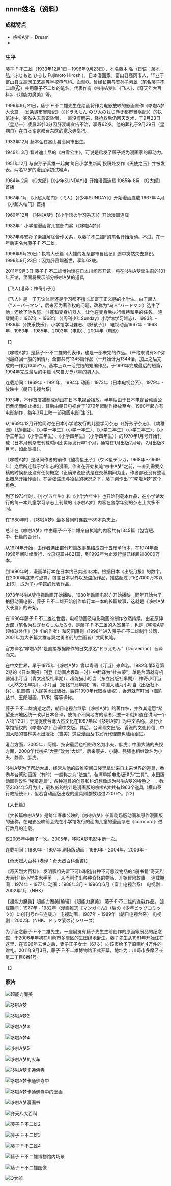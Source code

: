 ## nnnn姓名（资料）

### 成就特点

- 哆啦A梦 = Dream
- ​


### 生平

藤子·F·不二雄（1933年12月1日－1996年9月23日），本名藤本 弘（日语：藤本 弘／ふじもと ひろし Fujimoto Hiroshi），日本漫画家。富山县高冈市人、毕业于富山县立高冈工艺高等学校电气科。血型O。曾经长期与安孙子素雄（笔名藤子不二雄Ⓐ）共用藤子不二雄的笔名。代表作有《哆啦A梦》、《飞人》、《奇天烈大百科》、《超能力魔美》等。

1996年9月21日，藤子·F·不二雄先生在绘画将作为电影放映的影画原作《哆啦A梦大长篇──发条城市冒险记》（《ドラえもん のび太のねじ巻き都市冒険記》）的执笔途中，突然失去意识昏倒，一直没有醒来，经抢救后仍回天乏术，于9月23日（星期一）凌晨2时10分因肝衰竭宣告不治，享寿62岁。他的葬礼于9月29日（星期日）在日本东京都台东区的宽永寺举行。

1933年12月 藤本弘在富山县高冈市出生。

1949年 3月 看过迪士尼的《白雪公主》，可说是启发了藤子成为漫画家的原动力。

1951年12月 与安孙子素雄一起向‘每日小学生新闻’投稿处女作《天使之玉》并被发表。两名17岁的漫画家初试啼声。



1964年 2月 《Q太郎》【《少年SUNDAY》】开始漫画连载
1965年 8月 《Q太郎》首播

1967年 1月 《小超人帕门》（飞人）【《少年SUNDAY》】开始漫画连载
1967年 4月 《小超人帕门》首播

1969年12月 《哆啦A梦》【《小学馆の学习杂志》】开始漫画连载

1982年：小学馆漫画赏儿童部门奖（《哆啦A梦》）

1987年与安孙子素雄解除合作关系，以藤子不二雄F的笔名开始活动。不过，在一年后更名为藤子·F·不二雄。

1996年9月20日：执笔大长篇《大雄的发条都市冒险记》途中突然失去意识。
1996年9月23日：因为肝衰竭逝世，享年62歳。

2011年9月3日 藤子·F·不二雄博物馆在日本川崎市开馆，将在哆啦A梦出生前的101年开馆，里面将展示部分哆啦A梦的道具



【飞人(港译：神奇小子)】

《飞人》是一了无论体育还是学习都不擅长却富于正义感的小学生。由于超人（“スーパーマン”，后来因为著作权的问题，改称为“鸟人”バードマン）选中了他，还给了他头盔、斗蓬和变身机器人，让他在变身后执行维持和平的任务。
连载期间：1967年 - 1968年（《周刊少年Sunday》小学馆学习雑志）、1983年 - 1986年（《快乐快乐》、小学馆学习雑志、《好孩子》）
电视动画1967年 - 1968年、1983年 - 1985年、2003年（电影）、2004年（电影）

【】

《哆啦A梦》是藤子·F·不二雄的代表作，也是一部未完的作品。（严格来说有3个如同最终回一般的剧情）。全部共有1345篇作品（一开始计为1344话，加上之后完成的一作为1345个）。基本上以一话完结的短编作品。于1991年完成最后的短篇，1994年完成最后的中篇《來自ガラパ星的男人》。

连载期间：1969年 - 1991年、1994年
动画：1973年（日本电视台系）、1979年 - 放映中（朝日电视台系）

1973年，本作首度被制成动画在日本电视台播放，半年后由于日本电视台动画公司倒闭而终止播出，其后由朝日电视台于1979年起制作播放至今。1980年起亦有电影制作，每年3月上映一部动画电影[注 2]。



从1969年12月开始同时在日本小学馆发行的儿童学习杂志（《好孩子杂志》、《幼稚园》（幼稚園）、《小学一年生》（小学一年生）、《小学二年生》（小学二年生）、《小学三年生》（小学三年生）、《小学四年生》（小学四年生））的1970年1月号开始刊载（日本月刊杂志刊载时间比实际发行早1个月，通常在1月出版2月号，2月出版3月号，如此类推）。

《哆啦A梦》是继同作者的前作《酸梅星王子》（ウメ星デンカ，1968年～1969年）之后所连载于学年志的漫画。作者在开始执笔“哆啦A梦”之前，一直到需要交稿的时候都还没有任何概念（正确来说应该是在交稿期间为止，作者都还没有整理出概念开始作画）。在紧张焦虑与凌乱的状况之下，藤子创作出了“哆啦A梦”这个角色。

到了1973年时，《小学五年生》和《小学六年生》也开始刊载本作品，在小学馆发行的每一本儿童学习杂志上刊载的《哆啦A梦》内容在各学年别的杂志上大多不同。

在1980年时，《哆啦A梦》最多曾同时连载于89本杂志上。

总计在《哆啦A梦》中由藤子·F·不二雄亲自执笔的内容共有1345篇（包含短、中、长篇的合计）。

从1974年开始，由作者选出部分短篇故事集结成四十五册单行本，在1974年至1996年间陆续发行，收录短篇共821篇，到1992年为止发行量已经超过8000万本。

到1996年时，漫画单行本在日本约已卖出1亿本。根据日本《出版月报》的数字，在2000年度末时点算，包含日本以外以及盗版作品，推估超过了1亿7000万本以上[6]，成为了小学馆的代表作品。

1973年哆啦A梦电视动画开始播映，1980年动画电影亦开始播映。同年开始为了拍摄动画电影，藤子·F·不二雄开始创作单行本一本的长篇故事，这就是《哆啦A梦大长篇》的开始。

在1996年藤子·F·不二雄过世后，电视动画及电影动画的制作依然持续，由麦原伸太郎（笔名为むぎわらしんたろう，是藤子·F·不二雄的入室弟子，也是《哆啦A梦超棒球外传》[注 4]的作者）和冈田康则（1998年进入藤子·F·不二雄制作公司，2001年为大长篇大雄与翼之勇者们的主画者）共同执笔。



官方译名“哆啦A梦”是直接根据原作的日文原名“ドラえもん”（Doraemon）音译而来。

在中文世界，早于1975年《哆啦A梦》曾以粤语《叮当》来命名。1982年第5卷第2期的《日本画报》刊登《动画片轰动一时》中翻译为“杜拉蒙”。单是台湾就有机器猫小叮当（青文出版社早期）、超能猫小叮当（东立出版社早期）、神奇小叮当（大然文化早期）、小叮当（阳铭书局早期）等，中国大陆为小叮当（出版社不详）、机器猫（人民美术出版社，后在1990年代取得版权），香港就有叮当（海豹丛书、玉郎漫画、TVB）等等译称。

藤子·F·不二雄病逝之后，朝日电视台继承《哆啦A梦》的著作权，并依其遗愿“希望亚洲地区统一改以日本音译，使每个不同地方的读者只要一听就知道在讲同一个人物”[20]；于是促使台湾大然文化在1997年以《哆啦A梦》为中文名称，发行小学馆授权的《哆啦A梦》台湾中文版。其后，台湾青文出版、香港的文化传信、中国大陆的吉林美术出版社（吉美）这些漫画丛书发行代理商也陆续跟进。

港台方面，2005年，阿福、技安最后也相继改名为小夫、胖虎；中国大陆的央视方面，2000年代初把“大熊”改为“大雄”，后来康夫、小静、强强也相继改名为小夫、静香、胖虎。

哆啦A梦为了帮助大雄，经常从他的四维空间口袋里拿出来自未来世界的道具，香港与台湾动画版（有时）一般称之为“法宝”，台湾早期电影版译为“工具”。水田版动画则改称“秘密道具”，各种道具的创意和科幻想像成为哆啦A梦的特色之一。截至2004年5月为止，最权威的统计是漫画版的哆啦A梦共有1963个道具（横山泰行教授统计），但若含动画版出现的道具则总数超过2200个。[22]

【大长篇】

《大长篇哆啦A梦》是每年春季公映的《哆啦A梦》长篇剧场版动画和原作漫画版的通称。在电影公映前会先在小学馆发行的面向儿童的漫画杂志《corocoro》进行数月的连载。

仅2005年中断了一次。2005年，哆啦A梦电影中断一次。

连载期间：1980年 - 1997年
剧场版动画：1980年 - 2004年、2006年 -



【奇天烈大百科 (港译：奇天烈百科全書)】

《奇天烈大百科》：发明家祖先留下可以制造各种不可思议物品的4册书籍“奇天烈大百科”给小学生木手英一，从而制作出各种奇怪的物品，开始冒险故事。
连载期间：1974年 - 1977年
动画：1988年3月 - 1996年6月（富士电视台系）
电视剧：2002年1月（NHK）



【超能力魔美】超能力魔美[编辑]
《超能力魔美》
藤子·F·不二雄的连载作品。
连载期间：1977年 - 1982年（漫画雑志《マンガくん》（后の《少年ビッグコミック》）に创刊号から连载。）
电视动画：1987年 - 1989年（朝日电视台系）
电视剧：2002年（NHK、ドラマ爱の诗シリーズ）



为了纪念藤子·F·不二雄先生，一座展览有藤子先生生前创作的原画等展品的纪念馆，于2006年年初在川崎市多摩区的生田绿地诞生。藤子先生从1961年开始住在这里，在1996年去世之后，妻子正子女士（67岁）向该市给予了原画约4万件的赠礼。2011年9月3日，藤子‧F‧不二雄博物馆正式开幕，地址为：川崎市多摩区长尾二丁目8番1号。



【】

### 照片

![超能力魔美](超能力魔美.jpg)

![哆啦A梦](哆啦A梦.jpeg)

![哆啦A梦2](哆啦A梦2.jpg)

![哆啦A梦3](哆啦A梦3.jpg)

![哆啦A梦4](哆啦A梦4.jpg)

![哆啦A梦5](哆啦A梦5.jpg)

![哆啦A梦的火车](哆啦A梦的火车.jpg)

![哆啦A梦卡通佛寺](哆啦A梦卡通佛寺.jpg)

![哆啦A梦卡通佛寺中](哆啦A梦卡通佛寺中.jpg)

![哆啦A梦卡通佛寺中的壁画](哆啦A梦卡通佛寺中的壁画.jpg)

![哆啦A梦漫画书](哆啦A梦漫画书.jpg)

![齐天烈大百科](齐天烈大百科.jpg)

![藤子·F·不二雄2](藤子·F·不二雄2.jpeg)

![藤子·F·不二雄3](藤子·F·不二雄3.jpg)

![藤子·F·不二雄4](藤子·F·不二雄4.jpg)

![藤子·F·不二雄博物馆内场景](藤子·F·不二雄博物馆内场景.jpg)

![藤子·F·不二雄图像](藤子·F·不二雄图像.jpg)

![Q太郎](Q太郎.jpg)